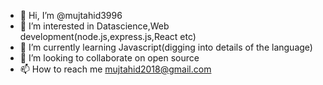 - 👋 Hi, I’m @mujtahid3996
- 👀 I’m interested in Datascience,Web development(node.js,express.js,React etc)
- 🌱 I’m currently learning Javascript(digging into details of the language)
- 💞️ I’m looking to collaborate on open source 
- 📫 How to reach me mujtahid2018@gmail.com

<!---
mujtahid3996/mujtahid3996 is a ✨ special ✨ repository because its `README.md` (this file) appears on your GitHub profile.
You can click the Preview link to take a look at your changes.
--->
